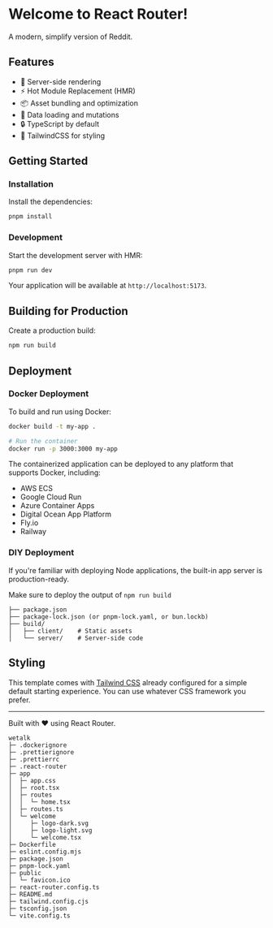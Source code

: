 # Welcome to React Router!

A modern, simplify version of Reddit.

## Features

- 🚀 Server-side rendering
- ⚡️ Hot Module Replacement (HMR)
- 📦 Asset bundling and optimization
- 🔄 Data loading and mutations
- 🔒 TypeScript by default
- 🎉 TailwindCSS for styling

## Getting Started

### Installation

Install the dependencies:

```bash
pnpm install
```

### Development

Start the development server with HMR:

```bash
pnpm run dev
```

Your application will be available at `http://localhost:5173`.

## Building for Production

Create a production build:

```bash
npm run build
```

## Deployment

### Docker Deployment

To build and run using Docker:

```bash
docker build -t my-app .

# Run the container
docker run -p 3000:3000 my-app
```

The containerized application can be deployed to any platform that supports Docker, including:

- AWS ECS
- Google Cloud Run
- Azure Container Apps
- Digital Ocean App Platform
- Fly.io
- Railway

### DIY Deployment

If you're familiar with deploying Node applications, the built-in app server is production-ready.

Make sure to deploy the output of `npm run build`

```
├── package.json
├── package-lock.json (or pnpm-lock.yaml, or bun.lockb)
├── build/
│   ├── client/    # Static assets
│   └── server/    # Server-side code
```

## Styling

This template comes with [Tailwind CSS](https://tailwindcss.com/) already configured for a simple default starting experience. You can use whatever CSS framework you prefer.

---

Built with ❤️ using React Router.

```
wetalk
├─ .dockerignore
├─ .prettierignore
├─ .prettierrc
├─ .react-router
├─ app
│  ├─ app.css
│  ├─ root.tsx
│  ├─ routes
│  │  └─ home.tsx
│  ├─ routes.ts
│  └─ welcome
│     ├─ logo-dark.svg
│     ├─ logo-light.svg
│     └─ welcome.tsx
├─ Dockerfile
├─ eslint.config.mjs
├─ package.json
├─ pnpm-lock.yaml
├─ public
│  └─ favicon.ico
├─ react-router.config.ts
├─ README.md
├─ tailwind.config.cjs
├─ tsconfig.json
└─ vite.config.ts

```
